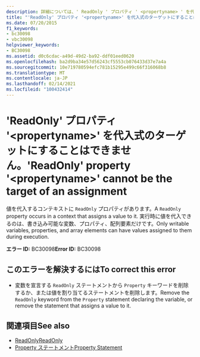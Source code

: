 ```yaml
---
description: 詳細については、' ReadOnly ' プロパティ ' <propertyname> ' を代入式のターゲットにすることはできません
title: "'ReadOnly' プロパティ '<propertyname>' を代入式のターゲットにすることはできません。"
ms.date: 07/20/2015
f1_keywords:
- bc30098
- vbc30098
helpviewer_keywords:
- BC30098
ms.assetid: d0c6cdac-a49d-49d2-ba92-ddf01eed0620
ms.openlocfilehash: ba2d9ba34e57d56243cf5553cb076433d37e7a4a
ms.sourcegitcommit: 10e719780594efc781b15295e499c66f316068b8
ms.translationtype: MT
ms.contentlocale: ja-JP
ms.lasthandoff: 02/14/2021
ms.locfileid: "100432414"
---
```

# <a name="readonly-property-propertyname-cannot-be-the-target-of-an-assignment"></a><span data-ttu-id="0c8b4-103">'ReadOnly' プロパティ '\<propertyname>' を代入式のターゲットにすることはできません。</span><span class="sxs-lookup"><span data-stu-id="0c8b4-103">'ReadOnly' property '\<propertyname>' cannot be the target of an assignment</span></span>

<span data-ttu-id="0c8b4-104">値を代入するコンテキストに `ReadOnly` プロパティがあります。</span><span class="sxs-lookup"><span data-stu-id="0c8b4-104">A `ReadOnly` property occurs in a context that assigns a value to it.</span></span> <span data-ttu-id="0c8b4-105">実行時に値を代入できるのは、書き込み可能な変数、プロパティ、配列要素だけです。</span><span class="sxs-lookup"><span data-stu-id="0c8b4-105">Only writable variables, properties, and array elements can have values assigned to them during execution.</span></span>  
  
 <span data-ttu-id="0c8b4-106">**エラー ID:** BC30098</span><span class="sxs-lookup"><span data-stu-id="0c8b4-106">**Error ID:** BC30098</span></span>  
  
## <a name="to-correct-this-error"></a><span data-ttu-id="0c8b4-107">このエラーを解決するには</span><span class="sxs-lookup"><span data-stu-id="0c8b4-107">To correct this error</span></span>  
  
- <span data-ttu-id="0c8b4-108">変数を宣言する `ReadOnly` ステートメントから `Property` キーワードを削除するか、または値を割り当てるステートメントを削除します。</span><span class="sxs-lookup"><span data-stu-id="0c8b4-108">Remove the `ReadOnly` keyword from the `Property` statement declaring the variable, or remove the statement that assigns a value to it.</span></span>  
  
## <a name="see-also"></a><span data-ttu-id="0c8b4-109">関連項目</span><span class="sxs-lookup"><span data-stu-id="0c8b4-109">See also</span></span>

- [<span data-ttu-id="0c8b4-110">ReadOnly</span><span class="sxs-lookup"><span data-stu-id="0c8b4-110">ReadOnly</span></span>](../language-reference/modifiers/readonly.md)
- [<span data-ttu-id="0c8b4-111">Property ステートメント</span><span class="sxs-lookup"><span data-stu-id="0c8b4-111">Property Statement</span></span>](../language-reference/statements/property-statement.md)
